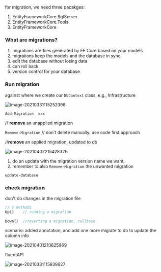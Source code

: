 for migration, we need three pacakges:

1. EntityFrameworkCore.SqlServer
2. EntityFrameworkCore.Tools
3. EntityFrameworkCore    



### What are migrations?

1. migrations are files generated by EF Core based on your models
2. migrations keep the models and the database in sync
3. edit the database without losing data
4. can roll back
5. version control for your database



### Run migration 

against where we create our `DbContext` class, e.g., Infrastructure

![image-20210331115252398](../../../../resources/image-20210331115252398.png)

`Add-Migration  xxx`

 // **remove** an unapplied migration 

`Remove-Migration`    // don't delete manually. use code first approach



//**remove** an applied migration, updated to db

![image-20210402215428326](../../../../resources/image-20210402215428326.png)

1. do an update with the migration version name we want. 
2. remember to also  `Remove-Migration`   the unwanted migration



`update-database`





### check migration

don't do changes in the migration file

```c#
// 2 methods
Up{}    // running a migration 
 
Down{}  //reverting a migration, rollback
```

scenario: added annotation, and add one more migrate to db to update the column info

![image-20210401210625969](../../../../resources/image-20210401210625969.png)



fluentAPI

![image-20210331115939627](../../../../resources/image-20210331115939627.png)